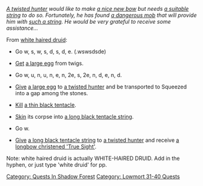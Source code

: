 *[A twisted hunter](Twisted_Hunter.md "wikilink") would like to make [a
nice new bow](Longbow_Christened_'True_Sight'.md "wikilink") but needs
[a suitable string](Long_Black_Tentacle_String.md "wikilink") to do so.
Fortunately, he has found [a dangerous
mob](Thin_Black_Tentacle.md "wikilink") that will provide him with [such
a string](Long_Black_Tentacle_String.md "wikilink"). He would be very
grateful to receive some assistance...*

From [white haired druid](White_Haired_Druid.md "wikilink"):

-   Go w, s, w, s, d, s, d, e. (.wswsdsde)

<!-- -->

-   [Get](Get.md "wikilink") [a large egg](Large_Egg.md "wikilink") from
    twigs.

<!-- -->

-   Go w, u, n, u, n, e, n, 2e, s, 2e, n, d, e, n, d.

<!-- -->

-   [Give](Give.md "wikilink") [a large egg](Large_Egg.md "wikilink") to
    [a twisted hunter](Twisted_Hunter.md "wikilink") and be transported
    to Squeezed into a gap among the stones.

<!-- -->

-   [Kill](Kill.md "wikilink") [a thin black
    tentacle](Thin_Black_Tentacle.md "wikilink").

<!-- -->

-   [Skin](Skin.md "wikilink") its corpse into [a long black tentacle
    string](Long_Black_Tentacle_String.md "wikilink").

<!-- -->

-   Go w.

<!-- -->

-   [Give](Give.md "wikilink") [a long black tentacle
    string](Long_Black_Tentacle_String.md "wikilink") to [a twisted
    hunter](Twisted_Hunter.md "wikilink") and receive [a longbow
    christened 'True
    Sight'](Longbow_Christened_'True_Sight'.md "wikilink").

Note: white haired druid is actually WHITE-HAIRED DRUID. Add in the
hyphen, or just type 'white druid' for pp.

[Category: Quests In Shadow
Forest](Category:_Quests_In_Shadow_Forest "wikilink") [Category: Lowmort
31-40 Quests](Category:_Lowmort_31-40_Quests "wikilink")
